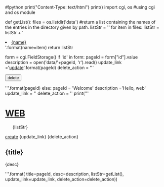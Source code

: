 #!python
print("Content-Type: text/html")
print()
import cgi, os #using cgi and os module

def getList():
    files = os.listdir('data') #return a list containing the names of the entries in the directory given by path.
    listStr = ''
    for item in files:
        listStr = listStr + '<li><a href="index.py?id={name}">{name}</a></li>'.format(name=item)
    return listStr

form = cgi.FieldStorage()
if 'id' in form:
    pageId = form["id"].value
    description = open('data/'+pageId, 'r').read()
    update_link ='<a href="update.py?id={}">update</a>'.format(pageId)
    delete_action = '''
        <form action='process_delete.py' method='post'>
            <input type='hidden' name='pageId' value='{}'>
            <input type='submit' value='delete'>
        </form>
    '''.format(pageId)
else:
    pageId = 'Welcome'
    description ='Hello, web'
    update_link = ''
    delete_action = ''
print('''
<!doctype html>
<html>
<head>
  <title>WEB1 - Welcome</title>
  <meta charset="utf-8">
</head>
<body>
  <h1><a href="index.py">WEB</a></h1>
  <ol>
    {listStr}
  </ol>
  <a href='create.py'>create</a>
  {update_link}
  {delete_action}
  <h2>{title}</h2>
  <p>{desc}</p>
</body>
</html>
'''.format(
    title=pageId,
    desc=description,
    listStr=getList(),
    update_link=update_link,
    delete_action=delete_action))
